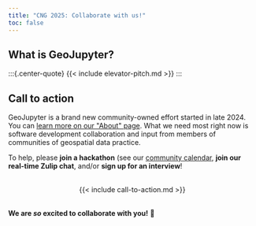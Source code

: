 ```yaml
---
title: "CNG 2025: Collaborate with us!"
toc: false
---
```


## What is GeoJupyter?

:::{.center-quote}
{{< include elevator-pitch.md >}}
:::


## Call to action

GeoJupyter is a brand new community-owned effort started in late 2024. You can [learn
more on our "About" page](/about.md).
What we need most right now is software development collaboration and input from members
of communities of geospatial data practice.

To help, please **join a hackathon** (see our [community calendar](/calendar.md), **join
our real-time Zulip chat**, and/or **sign up for an interview**!

<br />
<center>
{{< include call-to-action.md >}}
</center>
<br />

**We are _so_ excited to collaborate with you!** :star_struck:

